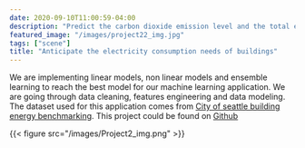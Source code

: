 ```yaml
---
date: 2020-09-10T11:00:59-04:00
description: "Predict the carbon dioxide emission level and the total energy consumption of buildings."
featured_image: "/images/project22_img.jpg"
tags: ["scene"]
title: "Anticipate the electricity consumption needs of buildings"
---
```


We are implementing linear models, non linear models and ensemble learning to reach the best model for our machine learning application. We are going through data cleaning, features engineering and data modeling. The dataset used for this application comes from [City of seattle building energy benchmarking](https://www.kaggle.com/city-of-seattle/sea-building-energy-benchmarking#2015-building-energy-benchmarking.csv). This project could be found on [Github](https://github.com/daidi06/project2)

{{< figure src="/images/Project2_img.png" >}}
